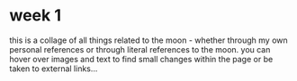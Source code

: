 # week 1

this is a collage of all things related to the moon - whether through my own personal references or through literal references to the moon. 
you can hover over images and text to find small changes within the page or be taken to external links...
